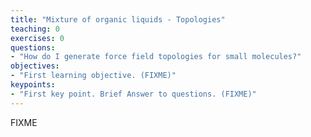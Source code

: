 ```yaml
---
title: "Mixture of organic liquids - Topologies"
teaching: 0
exercises: 0
questions:
- "How do I generate force field topologies for small molecules?"
objectives:
- "First learning objective. (FIXME)"
keypoints:
- "First key point. Brief Answer to questions. (FIXME)"
---
```

FIXME